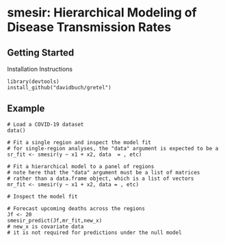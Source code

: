 # smesir: Hierarchical Modeling of Disease Transmission Rates

## Getting Started

Installation Instructions
```
library(devtools)
install_github("davidbuch/gretel")
```

## Example

```
# Load a COVID-19 dataset
data()

# Fit a single region and inspect the model fit
# for single-region analyses, the "data" argument is expected to be a
sr_fit <- smesir(y ~ x1 + x2, data  = , etc)

# Fit a hierarchical model to a panel of regions
# note here that the "data" argument must be a list of matrices
# rather than a data.frame object, which is a list of vectors
mr_fit <- smesir(y ~ x1 + x2, data = , etc)

# Inspect the model fit

# Forecast upcoming deaths across the regions
Jf <- 20
smesir_predict(Jf,mr_fit,new_x) 
# new_x is covariate data
# it is not required for predictions under the null model

```



